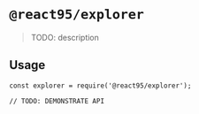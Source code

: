 # `@react95/explorer`

> TODO: description

## Usage

```
const explorer = require('@react95/explorer');

// TODO: DEMONSTRATE API
```
